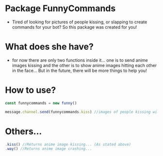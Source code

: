 # Package FunnyCommands
- Tired of looking for pictures of people kissing, or slapping to create commands for your bot? So this package was created for you!






# What does she have?
- for now there are only two functions inside it... one is to send anime images kissing and the other is to show anime images hitting each other in the face... But in the future, there will be more things to help you!

# How to use?
```js
const funnycommands = new funny()

message.channel.send(funnycommands.kiss) //images of people kissing will come out...
```

# Others...
```js
.kiss() //Returns anime image kissing... (As stated above)
.way() //Returns anime image crashing...
```

